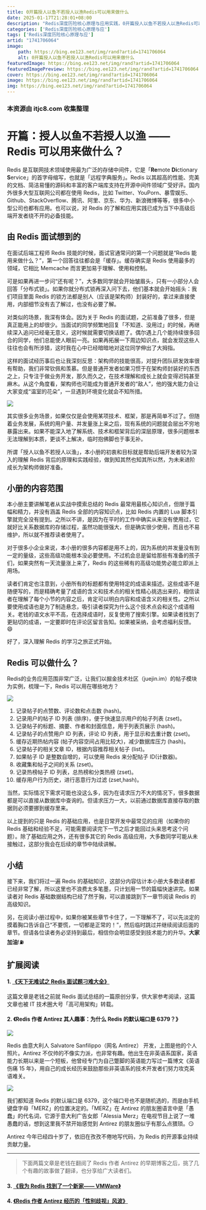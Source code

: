 ```yaml
---
title: 0开篇授人以鱼不若授人以渔Redis可以用来做什么
date: 2025-01-17T21:28:01+08:00
description: "Redis深度历险核心原理与应用实践，0开篇授人以鱼不若授人以渔Redis可以用来做什么"
categories: ['Redis深度历险核心原理与应']
tags: ['Redis深度历险核心原理与应']
artid: "1741706064"
image:
    path: https://bing.ee123.net/img/rand?artid=1741706064
    alt: 0开篇授人以鱼不若授人以渔Redis可以用来做什么
featuredImage: https://bing.ee123.net/img/rand?artid=1741706064
featuredImagePreview: https://bing.ee123.net/img/rand?artid=1741706064
cover: https://bing.ee123.net/img/rand?artid=1741706064
image: https://bing.ee123.net/img/rand?artid=1741706064
img: https://bing.ee123.net/img/rand?artid=1741706064
---
```


### 本资源由 itjc8.com 收集整理

# 开篇：授人以鱼不若授人以渔 —— Redis 可以用来做什么？

Redis 是互联网技术领域使用最为广泛的存储中间件，它是「**Re**mote **Di**ctionary **S**ervice」的首字母缩写，也就是「远程字典服务」。Redis 以其超高的性能、完美的文档、简洁易懂的源码和丰富的客户端库支持在开源中间件领域广受好评。国内外很多大型互联网公司都在使用 Redis，比如 Twitter、YouPorn、暴雪娱乐、Github、StackOverflow、腾讯、阿里、京东、华为、新浪微博等等，很多中小型公司也都有应用。也可以说，对 Redis 的了解和应用实践已成为当下中高级后端开发者绕不开的必备技能。

## 由 Redis 面试想到的

在面试后端工程师 Redis 技能的时候，面试官通常问的第一个问题就是“Redis 能用来做什么？”，第一个回答往往都会是「缓存」。缓存确实是 Redis 使用最多的领域，它相比 Memcache 而言更加易于理解、使用和控制。

可是如果再进一步问“还有呢？”，大多数同学就会开始皱眉头，只有一小部分人会回答「分布式锁」。如果你就分布式锁再深入问下去，他们基本就会开始摇头：我们项目里面 Redis 的锁方法都是别人（应该是架构师）封装好的，拿过来直接使用，内部细节没有去了解过，也没有必要了解。

对类似的场景，我深有体会。因为关于 Redis 的面试题，之前准备了很多，但是真正能用上的却很少。当面试的同学频繁地回复「不知道、没用过」的时候，再继续深入追问已经毫无意义，这时候就需要切换话题了。偶尔遇上几个能持续很多回合的同学，他们总能使人眼前一亮。如果再拓展一下周边知识点，就会发现这些人往往也会有所涉猎，这时我在心中已经暗暗地对这位同学伸出了大拇指。

这样的面试经历事后也让我深刻反思：架构师的技能很高，对提升团队研发效率很有帮助，我们非常钦佩和羡慕。但是普通开发者如果习惯于在架构师封装好的东西之上，只专注于做业务开发，那久而久之，在技术理解和成长上就会变得迟钝甚至麻木。从这个角度看，架构师也可能成为普通开发者的“敌人”，他的强大能力会让大家变成“温室的花朵”，一旦遇到环境变化就会不知所措。

![](https://user-gold-cdn.xitu.io/2018/7/9/1647e75e1b3fba53?w=420&h=263&f=jpeg&s=30938)

其实很多业务场景，如果仅仅是会使用某项技术、框架，那是再简单不过了。但随着业务发展，系统的用户量、并发量涨上来之后，现有系统的问题就会层出不穷地暴露出来。如果不能深入地了解系统、技术和框架背后的深层原理，很多问题根本无法理解到本质，更谈不上解决，临时抱佛脚也于事无补。


所谓「授人以鱼不若授人以渔」，本小册的初衷和目标就是帮助后端开发者较为深入的理解 Redis 背后的原理和实践经验，做到知其然也知其所以然，为未来进阶成长为架构师做好准备。

## 小册的内容范围

本小册主要讲解笔者从实战中摸索总结的 Redis 最常用最核心知识点，但限于篇幅和精力，并没有涵盖 Redis 全部的内容知识点，比如 Redis 内置的 Lua 脚本引擎就完全没有提到。之所以不讲，是因为在平时的工作中确实从来没有使用过，它就好比关系数据库的存储过程，虽然功能很强大，但是确实很少使用，而且也不易维护，所以就不推荐读者使用了。

对于很多小企业来说，本小册的很多内容都是用不上的，因为系统的并发量没有到一定的量级，这些高级功能根本没必要使用。不过机会总是留给那些有准备的孩子们，如果突然有一天流量涨上来了，Redis 的这些稀有的高级功能势必能立即派上用场。

读者们肯定也注意到，小册所有的标题都有使用特定的成语来描述。这些成语不是随便写的，而是精确考量了成语的含义和技术点的相关性精心挑选出来的，相信读者在理解了每个小节的内容之后，肯定可以明白内容和成语含义的相关性。之所以要使用成语也是为了制造悬念，吸引读者探究为什么这个技术点会和这个成语相关。老钱的语文水平不高，在选择成语时，反复使用了搜索引擎。如果读者找到了更贴切的成语，一定要即时在评论区留言告知。如果被采纳，会考虑福利反馈。😄

好了，深入理解 Redis 的学习之旅正式开始。

## Redis 可以做什么？

Redis的业务应用范围非常广泛，让我们以掘金技术社区（juejin.im）的帖子模块为实例，梳理一下，Redis 可以用在哪些地方？

![](https://user-gold-cdn.xitu.io/2018/7/10/1648240fd6997ada?w=679&h=156&f=png&s=35476)

1. 记录帖子的点赞数、评论数和点击数 (hash)。
2. 记录用户的帖子 ID 列表 (排序)，便于快速显示用户的帖子列表 (zset)。
3. 记录帖子的标题、摘要、作者和封面信息，用于列表页展示 (hash)。
4. 记录帖子的点赞用户 ID 列表，评论 ID 列表，用于显示和去重计数 (zset)。
5. 缓存近期热帖内容 (帖子内容空间占用比较大)，减少数据库压力 (hash)。
6. 记录帖子的相关文章 ID，根据内容推荐相关帖子 (list)。
7. 如果帖子 ID 是整数自增的，可以使用 Redis 来分配帖子 ID(计数器)。
8. 收藏集和帖子之间的关系 (zset)。
9. 记录热榜帖子 ID 列表，总热榜和分类热榜 (zset)。
10. 缓存用户行为历史，进行恶意行为过滤 (zset,hash)。

当然，实际情况下需求可能也没这么多，因为在请求压力不大的情况下，很多数据都是可以直接从数据库中查询的。但请求压力一大，以前通过数据库直接存取的数据则必须要挪到缓存里来。

以上提到的只是 Redis 的基础应用，也是日常开发中最常见的应用（如果你的 Redis 基础和经验不足，可能需要阅读完下一节之后才能回过头来思考这个问题）。除了基础应用之外，还有很多其它的 Redis 高级应用，大多数同学可能从未接触过，这部分我会在后续的章节中陆续讲解。

## 小结

接下来，我们将过一遍 Redis 的基础知识，这部分内容估计本小册大多数读者都已经非常了解，所以这里也不浪费太多笔墨，只计划用一节的篇幅快速讲完。如果读者对 Redis 基础数据结构已经了然于胸，可以直接跳到下一章节阅读 Redis 的高级知识。

另，在阅读小册过程中，如果你被某些章节卡住了，一下理解不了，可以先淡定的摸着胸口告诉自己“不要慌，一切都是正常的！”，然后临时跳过并继续阅读后面的章节。但请各位读者务必坚持到最后，相信你会明显感受到技术能力的升华。**大家加油**!⛽️

## 扩展阅读

#### 1. [《天下无难试之 Redis 面试题刁难大全》](https://mp.weixin.qq.com/s/-y1zvqWEJ3Tt4h39Z0WBJg)
这篇文章是老钱之前就 Redis 面试总结的一篇原创分享，供大家参考阅读，这篇文章也被 IT 技术圈大号「高可用架构」转载。

#### 2. 《Redis 作者 Antirez 其人趣事：为什么 Redis 的默认端口是 6379？》

![](https://user-gold-cdn.xitu.io/2018/7/20/164b579f0d98b52d?w=320&h=350&f=jpeg&s=38110)

Redis 由意大利人 Salvatore Sanfilippo（网名 Antirez） 开发，上图是他的个人照片。Antirez 不仅帅的不像实力派，也非常有趣。他出生在非英语系国家，英语能力长期以来是一个短板，他曾经专门为自己蹩脚的英语能力写过一篇博文《英语伤痛 15 年》，用自己的成长经历来鼓励那些非英语系的技术开发者们努力攻克英语难关。

![](https://user-gold-cdn.xitu.io/2018/7/20/164b5954ba398db7?w=370&h=245&f=png&s=30220)

我们都知道 Redis 的默认端口是 6379，这个端口号也不是随机选的，而是由手机键盘字母「MERZ」的位置决定的。「MERZ」在 Antirez 的朋友圈语言中是「愚蠢」的代名词，它源于意大利广告女郎「Alessia Merz」在电视节目上说了一堆愚蠢的话，想到这里我不禁开始感觉到 Antirez 的朋友圈似乎有那么点猥琐。😏

Antirez 今年已经四十岁了，依旧在孜孜不倦地写代码，为 Redis 的开源事业持续贡献力量。

----

>下面两篇文章是老钱在翻阅了 Redis 作者 Antirez 的早期博客之后，挑了几个有趣的故事做了翻译，也分享给广大读者们。
#### 3. [《我为 Redis 找到了一个新家—— VMWare》](https://juejin.im/post/5b55cba6f265da0fa00a1be7)

#### 4. [《Redis 作者 Antirez 经历的「性别歧视」风波》](https://juejin.im/post/5b580cc2e51d451915571071)